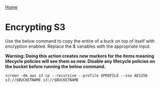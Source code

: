 <html><link rel="stylesheet" href="../assets/css/air.css"></html>

[Home](../index.html)

# Encrypting S3

Use the below command to copy the entire of a buck on top of itself with encryption enabled. Replace the $ variables with the appropriate input.

**Warning: Doing this action creates new markers for the items meaning lifecycle policies will see them as new. Disable any lifecycle policies on the bucket before running the below command.**

~~~~
screen -dm aws s3 cp --recursive --profile $PROFILE --sse AES256 s3://$BUCKETNAME s3://$BUCKETNAME
~~~~